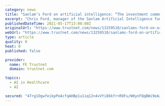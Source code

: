 ```yaml
---
category: news
title: "Sanlam’s Ford on artificial intelligence: “The investment community just doesn't understand what's going on here”"
excerpt: "Chris Ford, manager of the Sanlam Artificial Intelligence fund, reveals why there is still a big opportunity for investors to benefit from the growth of artificial intelligence."
publishedDateTime: 2021-05-17T13:00:00Z
originalUrl: "https://www.trustnet.com/news/13259510/sanlams-ford-on-artificial-intelligence-the-investment-community-just-doesnt-understand-whats-going-on-here"
webUrl: "https://www.trustnet.com/news/13259510/sanlams-ford-on-artificial-intelligence-the-investment-community-just-doesnt-understand-whats-going-on-here"
type: article
quality: 0
heat: 0
published: false

provider:
  name: FE Trustnet
  domain: trustnet.com

topics:
  - AI in Healthcare
  - AI

secured: "47rg1OgwfeikpPeAcfqAHBp1u1iq12n4vVYi86kfr+R0Fu/W0ynFQqBWi9eAzO18Zf5k8fHyOHGn1MJpHHSsh4lFpF/hMuMISlLbkPNy+d+ue08E4AX0EbLkNO9oi0O/K1XIYIoVIMJtvaaIV0uvGy//RpcjaOQYS8nYpUnrZvP9mihV2UP8U+BNR/6ckhI45LR38qB34vnPS/HaCq7ooigC0wGmsyCwsJDRyWu19N7jkyzrRE76hGPdXJE8EFIHDwNZh5bkpk8WxjTh20HwCGx5CfuPeuB+0aL7fUpEgGjxQRfOhTJSXKXMfg5qKJBDe5VYYi/5pn24YXpQ1l0WDpl6xEe2e6T7CmYogWTJSok=;5e/f4eR3EbI5kGr7a9dt2A=="
---
```


